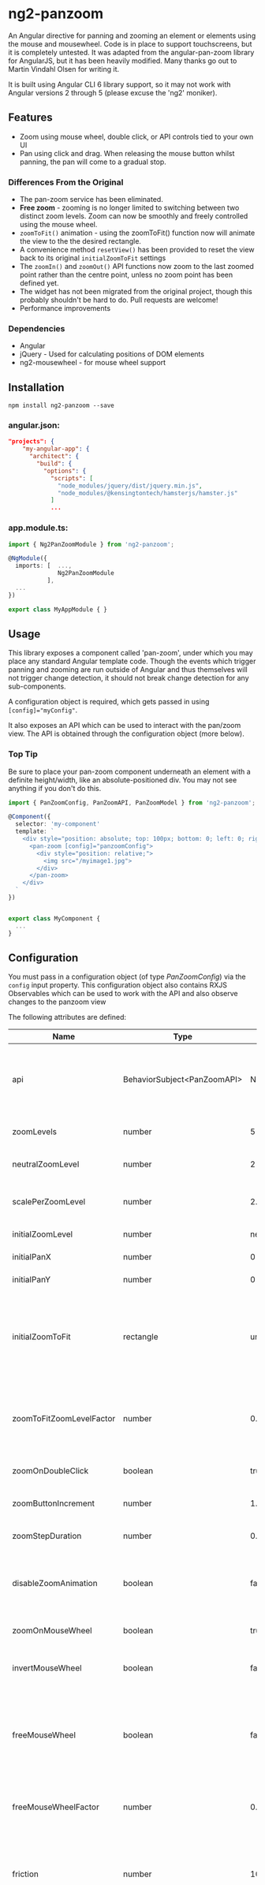 # ng2-panzoom

An Angular directive for panning and zooming an element or elements using the mouse and mousewheel.  Code is in place to support touchscreens, but it is completely untested.  It was adapted from the angular-pan-zoom library for AngularJS, but it has been heavily modified.  Many thanks go out to Martin Vindahl Olsen for writing it.

It is built using Angular CLI 6 library support, so it may not work with Angular versions 2 through 5 (please excuse the 'ng2' moniker).

## Features
* Zoom using mouse wheel, double click, or API controls tied to your own UI
* Pan using click and drag. When releasing the mouse button whilst panning, the pan will come to a gradual stop.

### Differences From the Original

* The pan-zoom service has been eliminated.
* **Free zoom** - zooming is no longer limited to switching between two distinct zoom levels.  Zoom can now be smoothly and freely controlled using the mouse wheel.
* `zoomToFit()` animation - using the zoomToFit() function now will animate the view to the the desired rectangle.
* A convenience method `resetView()` has been provided to reset the view back to its original `initialZoomToFit` settings
* The `zoomIn()` and `zoomOut()` API functions now zoom to the last zoomed point rather than the centre point, unless no zoom point has been defined yet.
* The widget has not been migrated from the original project, though this probably shouldn't be hard to do.  Pull requests are welcome!
* Performance improvements

### Dependencies
* Angular
* jQuery - Used for calculating positions of DOM elements
* ng2-mousewheel - for mouse wheel support


## Installation

`npm install ng2-panzoom --save`

### angular.json:
```json
"projects": {
    "my-angular-app": {
      "architect": {
        "build": {
          "options": {
            "scripts": [
              "node_modules/jquery/dist/jquery.min.js",
              "node_modules/@kensingtontech/hamsterjs/hamster.js"
            ]
            ...
```

### app.module.ts:
```typescript
import { Ng2PanZoomModule } from 'ng2-panzoom';

@NgModule({
  imports: [  ...,
              Ng2PanZoomModule
           ],
  ...
})

export class MyAppModule { }
```

## Usage

This library exposes a component called 'pan-zoom', under which you may place any standard Angular template code.  Though the events which trigger panning and zooming are run outside of Angular and thus themselves will not trigger change detection, it should not break change detection for any sub-components.

A configuration object is required, which gets passed in using `[config]="myConfig"`.

It also exposes an API which can be used to interact with the pan/zoom view.  The API is obtained through the configuration object (more below).

### Top Tip

Be sure to place your pan-zoom component underneath an element with a definite height/width, like an absolute-positioned div.  You may not see anything if you don't do this.

```typescript
import { PanZoomConfig, PanZoomAPI, PanZoomModel } from 'ng2-panzoom';

@Component({
  selector: 'my-component'
  template: `
    <div style="position: absolute; top: 100px; bottom: 0; left: 0; right: 0;">
      <pan-zoom [config]="panzoomConfig">
        <div style="position: relative;">
          <img src="/myimage1.jpg">
        </div>
      </pan-zoom>
    </div>
  `
})


export class MyComponent {
  ...
}
```

## Configuration
You must pass in a configuration object (of type *PanZoomConfig*) via the `config` input property.  This configuration object also contains RXJS Observables which can be used to work with the API and also observe changes to the panzoom view

The following attributes are defined:

Name                                | Type      | Default           | Description
----------------------------------- | --------- | ----------------- | -----------
api                                 | BehaviorSubject\<PanZoomAPI\>   | Not Applicable | Subscribe to this observable to obtain access to the API for controlling panzoom programattically.  See section below on getting at the API
zoomLevels                          | number    | 5                 | Number of discrete zoom levels, each one representing a scale
neutralZoomLevel                    | number    | 2                 | The zoom level at which the contents render at 1:1 scale
scalePerZoomLevel                   | number    | 2.0               | The difference in actual scale between two adjacent zoom levels
initialZoomLevel                    | number    | neutralZoomLevel  | The initially selected zoom level
initialPanX                         | number    | 0                 | The initial pan in the horizontal direction
initialPanY                         | number    | 0                 | The initial pan in the vertical direction
initialZoomToFit                    | rectangle | undefined         | When defined, will initially zoom to fit the given rectangle (see API for explanation of zoom to fit). This overrides the initialZoomLevel, initialPanX, and initialPanY values
zoomToFitZoomLevelFactor            | number    | 0.95              | A number to indicate how closely zoom to fit will work. 1.0 is a perfect fit.  Lowering the number will reveal a bit of the surrounding contents
zoomOnDoubleClick                   | boolean   | true              | Enable or disable zoom in on double click
zoomButtonIncrement                 | number    | 1.0               | The amount of zoom levels to zoom on double click
zoomStepDuration                    | number    | 0.2               | Amount of seconds to animate between two adjacent zoom levels
disableZoomAnimation                | boolean   | false             | Set to true to disable the animation while zooming. It will be more chunky but will consume less CPU resources
zoomOnMouseWheel                    | boolean   | true              | Enable or disable zoom in/out on mouse wheel
invertMouseWheel                    | boolean   | false             | Invert the behaviour of the mouse wheel (or two finger trackpad gesture)
freeMouseWheel                      | boolean   | false             | By default, moving the mouse wheel will result in a change of _zoomButtonIncrement_.  By setting this to true, the mouse wheel will freely zoom the view without respect to discreet zoom levels
freeMouseWheelFactor                | number    | 0.08              | How much to zoom the view with every tick of the wheel, if using freeMouseWheel
friction                            | number    | 10.0              | Constant which controls the friction when dragging and then letting go. The higher the number, the more quickly the animation will come to a stop
haltSpeed                           | number    | 100.0             | Constant which controls when the pan animation has slowed down enough to be terminated. The lower the number, the longer time it will run
panOnClickDrag                      | boolean   | true              | Enable or disable pan on clicking and dragging the mouse
modelChanged                        | Subject<PanZoomModel>   | Not Applicable         | An RXJS observable which can be subscribed to in order to observe changes to the panzoom view. The model will be passed to the function
useHardwareAcceleration             | boolean   | true              | Use translate3d for panning instead of using standard CSS styles 'left' and 'top'. This is intended to trigger hardware acceleration and may increase the speed greatly. In future versions, this may be set to true as default
chromeUseTransform                  | boolean   | true              | Cause Chrome to use CSS transform instead of CSS zoom. Enable if you use nested SVG and see performance problems in Chrome
keepInBounds                        | boolean   | false             | When true, it will not be possible to pan the contents off the screen -- it will snap back when trying to do so -- and it will not be possible to zoom further out than the neutral zoom level
keepInBoundsRestoreForce            | number    | 0.5               | Constant to control how quickly the contents snap back in place after attempting to pan off bounds
keepInBoundsDragPullback            | number    | 0.7               | Constant to control the perceived force preventing dragging the contents off limits

## API
The panzoom library provides an API for interacting with, observing, and controlling it.  The following methods and objects are available from the PanZoomAPI:

  * `model: PanZoomModel`  - The current panzoom model - see the _PanZoomModel_ Interface below

  * `config: PanZoomConfig` - The current panzooom configuration

  * `changeZoomLevel(newZoomLevel: number, clickPoint: Point)` - This method will reset the view to _newZoomLevel_, with _clickPoint_ as its centre point

  * `zoomIn()` - This will zoom the view in to the last zoomed point by one zoom level

  * `zoomOut()` - This will zoom the view out from the last zoomed point by one zoom level

  * `zoomToFit(rectangle: Rect, [duration: number])` - Animates the view to focus on a rectangle of the underlying canvas.  **duration** is how long the animation should take (in seconds), and is optional.  **rectangle** is two coordinates on the canvas which the panZoom view is pan/zooming.  See the below section on PanZoom Interfaces for its definition.
 
  * `resetView()` - A shortcut method to reset the pan and zoom to the initial view defined by **PanZoomConfig.initialZoomToFit**
  
  * `getViewPosition(modelPosition: Point)` - By passing in x,y coordinates of the original, untransformed content canvas, it will return the current pixel position of this point
  
  * `getModelPosition(viewPosition: Point)` - The reverse operation of getViewPosition()


### PanZoom API Interfaces:
```typescript
interface PanZoomModel {
  zoomLevel: number;
  isPanning?: boolean;
  pan: Point; // the current centre point of the pan/zoom view
}

interface Point {
  x: number;
  y: number;
}

interface Rect {
  x: number; // the x0 (top left) coordinate
  y: number; // the y0 (top left) coordinate
  width: number; // the x1 (bottom right) coordinate
  height: number; // the y1 (bottom right) coordinate
}
```

### Getting at the API
The panzoom API is exposed as an RXJS observable through the PanZoomConfig class named `api`, to which you simply subscribe to obtain access.  The subject will be triggered immediately upon subscribing, assuming that ng2-panzoom is already initialised.  Because it's a BehaviorSubject, you will always get the API when you subscribe, during or after panzoom's initialisation.

```typescript
import { PanZoomConfig, PanZoomAPI, PanZoomModel } from 'ng2-panzoom';
import { Subscription } from 'rxjs';

export class MyComponent implements OnInit, OnDestroy {
 
  private panZoomAPI: PanZoomAPI;
  private apiSubscription: Subscription;

  ngOnInit(): void {
    this.apiSubscription = this.panzoomConfig.api.subscribe( (api: PanZoomAPI) => this.panZoomAPI = api );
  }

  ngOnDestroy(): void {
    this.panZoomAPI.unsubscribe();  // don't forget to unsubscribe.  you don't want a memory leak!
  }

}
```

Now that we have our API stored in `this.panZoomAPI`, we can access it thusly:
```typescript
this.panZoomAPI.zoomIn();
this.panZoomAPI.zoomOut();
```


## 'Events'
The PanZoomConfig class has an RXJS observable (`modelChanged`) which can be used to monitor the pan/zoom state from another component.  The observable emits type `PanZoomModel` (see above section on API Interfaces).  For instance, when the zoom level reaches a certain level, you may want to display a custom control or content on your page.  Another use may be to do something when the panzoom centre point is over a certain part of the view.

### Example modelChanged Subscription
```typescript
import { PanZoomConfig, PanZoomAPI, PanZoomModel } from 'ng2-panzoom';

export class MyComponent implements OnInit, OnDestroy {
 
  private modelChangedSubscription: Subscription;

  ngOnInit(): void {
    this.modelChangedSubscription = this.panzoomConfig.modelChanged.subscribe( (model: PanZoomModel) => this.onModelChanged(model) );
  }

  ngOnDestroy(): void {
    this.modelChangedSubscription.unsubscribe();  // don't forget to unsubscribe.  you don't want a memory leak!
  }

  onModelChanged(model: PanZoomModel): void {
    // do something after receiving your model update here
  }

}
```

## Reference

[ng2-mousewheel project](https://github.com/KensingtonTech/ng2-mousewheel)

[The original angular-pan-zoom project on GitHub](https://github.com/mvindahl/angular-pan-zoom)